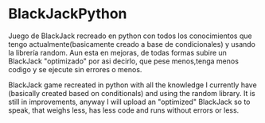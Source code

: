 # BlackJackPython

Juego de BlackJack recreado en python con todos los conocimientos que tengo actualmente(basicamente creado a base de condicionales) y usando la librería random.
Aun esta en mejoras, de todas formas subire un BlackJack "optimizado" por asi decirlo, que pese menos,tenga menos codigo y se ejecute sin errores o menos.

BlackJack game recreated in python with all the knowledge I currently have (basically created based on conditionals) and using the random library.
It is still in improvements, anyway I will upload an "optimized" BlackJack so to speak, that weighs less, has less code and runs without errors or less.
